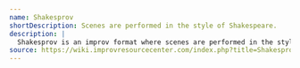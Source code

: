 ```yaml
---
name: Shakesprov
shortDescription: Scenes are performed in the style of Shakespeare.
description: |
  Shakesprov is an improv format where scenes are performed in the style of Shakespeare, using heightened language, dramatic themes, and classic tropes.
source: https://wiki.improvresourcecenter.com/index.php?title=Shakesprov
---
```

